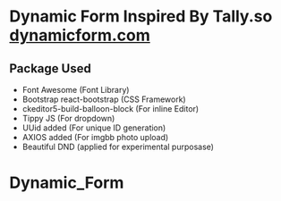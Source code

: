 # Dynamic Form Inspired By Tally.so [dynamicform.com](https://dynamicform-1cc.netlify.app/)

## Package Used

- Font Awesome (Font Library)
- Bootstrap react-bootstrap (CSS Framework)
- ckeditor5-build-balloon-block (For inline Editor)
- Tippy JS (For dropdown)
- UUid added (For unique ID generation)
- AXIOS added (For imgbb photo upload)
- Beautiful DND (applied for experimental purposase)

# Dynamic_Form
